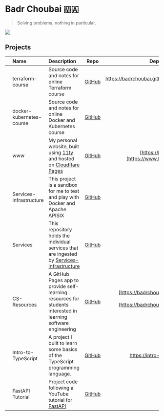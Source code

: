 # Badr Choubai 🇲🇦

> Solving problems, nothing in particular.

[![](https://badgers.space/badge/Coding%20On/Framework%20Laptop%2013/orange)](https://frame.work/)

## Projects

|   | Name                     | Description                                                                                                                                          |                               Repo                                |                                                                        Deployment Preview |
|:--|:-------------------------|:-----------------------------------------------------------------------------------------------------------------------------------------------------|:-----------------------------------------------------------------:|------------------------------------------------------------------------------------------:|
|   | terraform-course         | Source code and notes for online Terraform course                                                                                                    |     [GitHub](https://github.com/BadrChoubai/terraform-course)     |                                           https://badrchoubai.github.io/terraform-course/ |
|   | docker-kubernetes-course | Source code and notes for online Docker and Kubernetes course                                                                                        | [GitHub](https://github.com/BadrChoubai/docker-kubernetes-course) |                                                                                       N/A |
|   | www                      | My personal website, built using [11ty](https://11ty.dev) and hosted on [Cloudflare Pages](https://pages.cloudflare.com/)                            |         [GitHub](https://www.github.com/BadrChoubai/www)          |                                    [https://badrchoubai.dev](https://www.badrchoubai.dev) |
|   | Services-infrastructure  | This project is a sandbox for me to test and play with Docker and Apache APISIX                                                                      | [GitHub](https://github.com/BadrChoubai/Services-infrastructure)  |                                                                                       N/A |
|   | Services                 | This repository holds the individual services that are ingested by [Services-infrastructure](https://github.com/BadrChoubai/Services-infrastructure) |         [GitHub](https://github.com/BadrChoubai/Services)         |                                                                                       N/A |
|   | CS-Resources             | A GitHub Pages app to provide self-learning resources for students interested in learning software engineering                                       |     [GitHub](https://www.github.com/BadrChoubai/CS-Resources)     | [https://badrchoubai.github.io/CS-Resources](https://badrchoubai.github.io/CS-Resources/) |
|   | Intro-to-TypeScript      | A project I built to learn some basics of the TypeScript programming language.                                                                       |   [GitHub](https://github.com/BadrChoubai/Intro-to-TypeScript)    |                                                          https://intro-to-ts.netlify.app/ |
|   | FastAPI Tutorial         | Project code following a YouTube tutorial for [FastAPI](https://github.com/tiangolo/fastapi)                                                         |     [GitHub](https://github.com/BadrChoubai/FastAPI_Tutorial)     |                                                                                       N/A |
